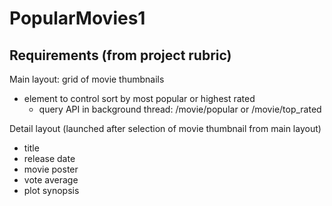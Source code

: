 # PopularMovies1

## Requirements (from project rubric)

Main layout: grid of movie thumbnails
  - element to control sort by most popular or highest rated
    - query API in background thread: /movie/popular or /movie/top_rated
    
Detail layout (launched after selection of movie thumbnail from main layout)
  - title
  - release date
  - movie poster
  - vote average
  - plot synopsis
